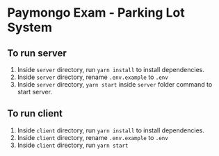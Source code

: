 # Paymongo Exam - Parking Lot System

## To run server

1. Inside `server` directory, run `yarn install` to install dependencies.
2. Inside `server` directory, rename `.env.example` to `.env`
3. Inside `server` directory, `yarn start` inside `server` folder command to start server.

## To run client

1. Inside `client` directory, run `yarn install` to install dependencies.
2. Inside `client` directory, rename `.env.example` to `.env`
3. Inside `client` directory, run `yarn start`
